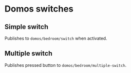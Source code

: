 # Domos switches

## Simple switch

Publishes to `domos/bedroom/switch` when activated.

## Multiple switch

Publishes pressed button to `domos/bedroom/multiple-switch`.
